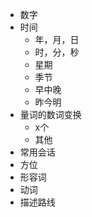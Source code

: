 - 数字
- 时间
	- 年，月，日
	- 时，分，秒
	- 星期
	- 季节
	- 早中晚
	- 昨今明
- 量词的数词变换
	- x个
	- 其他
- 常用会话
- 方位
- 形容词
- 动词
- 描述路线